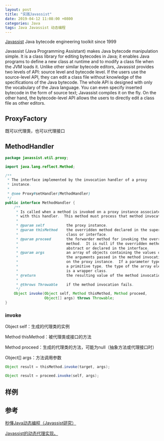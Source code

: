 ```yaml
---
layout: post
title: "实践Javassist"
date: 2019-04-12 11:08:00 +0800
categories: Java
tags: Java Javassist 动态编程
---
```


[Javassist](http://www.javassist.org/) Java bytecode engineering toolkit since 1999

Javassist (Java Programming Assistant) makes Java bytecode manipulation simple. It is a class library for editing bytecodes in Java; it enables Java programs to define a new class at runtime and to modify a class file when the JVM loads it. Unlike other similar bytecode editors, Javassist provides two levels of API: source level and bytecode level. If the users use the source-level API, they can edit a class file without knowledge of the specifications of the Java bytecode. The whole API is designed with only the vocabulary of the Java language. You can even specify inserted bytecode in the form of source text; Javassist compiles it on the fly. On the other hand, the bytecode-level API allows the users to directly edit a class file as other editors.



## ProxyFactory

既可以代理类，也可以代理接口

## MethodHandler

```java
package javassist.util.proxy;

import java.lang.reflect.Method;

/**
 * The interface implemented by the invocation handler of a proxy
 * instance.
 *
 * @see Proxy#setHandler(MethodHandler)
 */
public interface MethodHandler {
    /**
     * Is called when a method is invoked on a proxy instance associated
     * with this handler.  This method must process that method invocation.
     *
     * @param self          the proxy instance.
     * @param thisMethod    the overridden method declared in the super
     *                      class or interface.
     * @param proceed       the forwarder method for invoking the overridden 
     *                      method.  It is null if the overridden method is
     *                      abstract or declared in the interface.
     * @param args          an array of objects containing the values of
     *                      the arguments passed in the method invocation
     *                      on the proxy instance.  If a parameter type is
     *                      a primitive type, the type of the array element
     *                      is a wrapper class.
     * @return              the resulting value of the method invocation.
     *
     * @throws Throwable    if the method invocation fails.
     */
    Object invoke(Object self, Method thisMethod, Method proceed,
                  Object[] args) throws Throwable;
}
```

### invoke

Object self：生成的代理类的实例

Method thisMethod：被代理类或接口的方法

Method proceed：生成的代理类的方法，可能为null（抽象方法或代理接口时）

Object[] args：方法调用参数

```java
Object result = thisMethod.invoke(target, args);
```



```java
Object result = proceed.invoke(self, args);
```

## 样例



## 参考

[秒懂Java动态编程（Javassist研究）](https://blog.csdn.net/ShuSheng0007/article/details/81269295)

[Javassist的动态代理实现。](https://blog.csdn.net/mingxin95/article/details/51810499)

